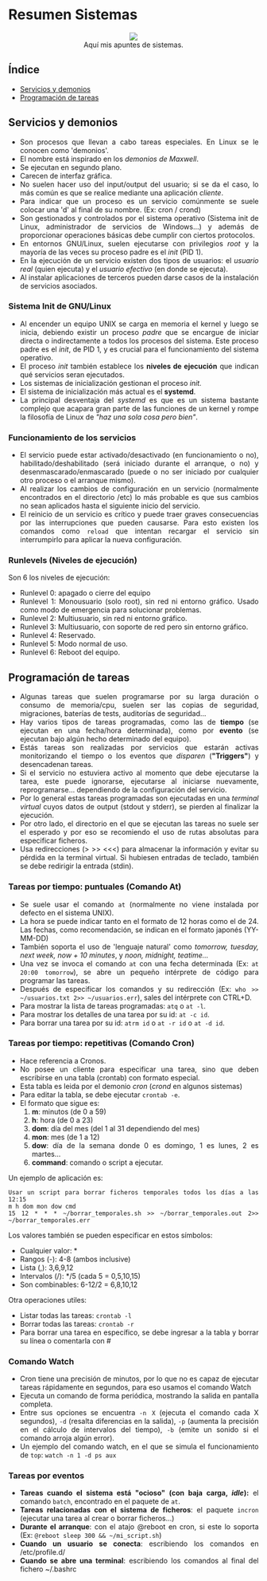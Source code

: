 # Resumen Sistemas

<div align=center>
<img src="https://media3.giphy.com/media/v1.Y2lkPTc5MGI3NjExMmswYzNmeWVtaDY2b3p6ajBoMXh6NHNtbWp0bGJncGhkNG13NzE1ayZlcD12MV9pbnRlcm5hbF9naWZfYnlfaWQmY3Q9Zw/lgaHEvyUjdHY4/giphy.gif"/>
<br>
Aquí mis apuntes de sistemas.
</div>

<div align=justify>

## Índice

- [Servicios y demonios](#servicios-y-demonios)
- [Programación de tareas](#programación-de-tareas)

## Servicios y demonios

- Son procesos que llevan a cabo tareas especiales. En Linux se le conocen como 'demonios'.
- El nombre está inspirado en los _demonios de Maxwell_.
- Se ejecutan en segundo plano.
- Carecen de interfaz gráfica.
- No suelen hacer uso del input/output del usuario; si se da el caso, lo más común es que se realice mediante una aplicación _cliente_.
- Para indicar que un proceso es un servicio comúnmente se suele colocar una 'd' al final de su nombre. (Ex: cron / crond)
- Son gestionados y controlados por el sistema operativo (Sistema init de Linux, administrador de servicios de Windows...) y además de proporcionar operaciones básicas debe cumplir con ciertos protocolos.
- En entornos GNU/Linux, suelen ejecutarse con privilegios _root_ y la mayoría de las veces su proceso padre es el _init_ (PID 1).
- En la ejecución de un servicio existen dos tipos de usuarios: el _usuario real_ (quien ejecuta) y el _usuario efectivo_ (en donde se ejecuta).
- Al instalar aplicaciones de terceros pueden darse casos de la instalación de servicios asociados.

### Sistema Init de GNU/Linux

- Al encender un equipo UNIX se carga en memoria el kernel y luego se inicia, debiendo existir un proceso _padre_ que se encargue de iniciar directa o indirectamente a todos los procesos del sistema. Este proceso padre es el _init_, de PID 1, y es crucial para el funcionamiento del sistema operativo.
- El proceso _init_ también establece los __niveles de ejecución__ que indican qué servicios seran ejecutados. 
- Los sistemas de inicialización gestionan el proceso _init._
- El sistema de inicialización más actual es el __systemd__.
- La principal desventaja del _systemd_ es que es un sistema bastante complejo que acapara gran parte de las funciones de un kernel y rompe la filosofía de Linux de _"haz una sola cosa pero bien"_.

### Funcionamiento de los servicios 

- El servicio puede estar activado/desactivado (en funcionamiento o no), habilitado/deshabilitado (será iniciado durante el arranque, o no) y desenmascarado/enmascarado (puede o no ser iniciado por cualquier otro proceso o el arranque mismo).
- Al realizar los cambios de configuración en un servicio (normalmente encontrados en el directorio /etc) lo más probable es que sus cambios no sean aplicados hasta el siguiente inicio del servicio.
- El reinicio de un servicio es crítico y puede traer graves consecuencias por las interrupciones que pueden causarse. Para esto existen los comandos como `reload` que intentan recargar el servicio sin interrumpirlo para aplicar la nueva configuración.

### Runlevels (Niveles de ejecución)

Son 6 los niveles de ejecución:
- Runlevel 0: apagado o cierre del equipo
- Runlevel 1: Monousuario (solo root), sin red ni entorno gráfico. Usado como modo de emergencia para solucionar problemas.
- Runlevel 2: Multiusuario, sin red ni entorno gráfico.
- Runlevel 3: Multiusuario, con soporte de red pero sin entorno gráfico.
- Runlevel 4: Reservado.
- Runlevel 5: Modo normal de uso.
- Runlevel 6: Reboot del equipo.

## Programación de tareas

- Algunas tareas que suelen programarse por su larga duración o consumo de memoria/cpu, suelen ser las copias de seguridad, migraciones, baterías de tests, auditorías de seguridad...
- Hay varios tipos de tareas programadas, como las de __tiempo__ (se ejecutan en una fecha/hora determinada), como por __evento__ (se ejecutan bajo algún hecho determinado del equipo).
- Estás tareas son realizadas por servicios que estarán activas monitorizando el tiempo o los eventos que _disparen_ (__"Triggers"__) y desencadenan tareas.
- Si el servicio no estuviera activo al momento que debe ejecutarse la tarea, este puede ignorarse, ejecutarse al iniciarse nuevamente, reprogramarse... dependiendo de la configuración del servicio.
- Por lo general estas tareas programadas son ejecutadas en una _terminal virtual_ cuyos datos de output (stdout y stderr), se pierden al finalizar la ejecución.
- Por otro lado, el directorio en el que se ejecutan las tareas no suele ser el esperado y por eso se recomiendo el uso de rutas absolutas para especificar ficheros.
- Usa redirecciones (> >> <<<) para almacenar la información y evitar su pérdida en la terminal virtual. Si hubiesen entradas de teclado, también se debe redirigir la entrada (stdin).

### Tareas por tiempo: puntuales (Comando At)

- Se suele usar el comando `at` (normalmente no viene instalada por defecto en el sistema UNIX).
- La hora se puede indicar tanto en el formato de 12 horas como el de 24. Las fechas, como recomendación, se indican en el formato japonés (YY-MM-DD)
- También soporta el uso de 'lenguaje natural' como _tomorrow, tuesday, next week, now + 10 minutes_, y _noon, midnight, teatime..._
- Una vez se invoca el comando `at` con una fecha determinada (Ex: `at 20:00 tomorrow`), se abre un pequeño intérprete de código para programar las tareas.
- Después de especificar los comandos y su redirección (Ex: `who >> ~/usuarios.txt 2>> ~/usuarios.err`), sales del intérprete con CTRL+D.
- Para mostrar la lista de tareas programadas: `atq` o `at -l`.
- Para mostrar los detalles de una tarea por su id: `at -c id`.
- Para borrar una tarea por su id: `atrm id` o `at -r id` o `at -d id`.

### Tareas por tiempo: repetitivas (Comando Cron)

- Hace referencia a Cronos.
- No posee un cliente para especificar una tarea, sino que deben escribirse en una tabla (crontab) con formato especial.
- Esta tabla es leida por el demonio _cron_ (_crond_ en algunos sistemas)
- Para editar la tabla, se debe ejecutar `crontab -e`.
- El formato que sigue es:
    1. __m__: minutos (de 0 a 59)
    2. __h__: hora (de 0 a 23)
    3. __dom__: día del mes (del 1 al 31 dependiendo del mes)
    4. __mon__: mes (de 1 a 12)
    5. __dow__: día de la semana donde 0 es domingo, 1 es lunes, 2 es martes...
    6. __command__: comando o script a ejecutar.

Un ejemplo de aplicación es:

    Usar un script para borrar ficheros temporales todos los días a las 12:15
    m h dom mon dow cmd
    15 12 * * * ~/borrar_temporales.sh >> ~/borrar_temporales.out 2>> ~/borrar_temporales.err

Los valores también se pueden especificar en estos símbolos:
- Cualquier valor: *
- Rangos (-): 4-8 (ambos inclusive)
- Lista (,): 3,6,9,12
- Intervalos (/): */5 (cada 5 = 0,5,10,15)
- Son combinables: 6-12/2 = 6,8,10,12

Otra operaciones utiles:
- Listar todas las tareas: `crontab -l`
- Borrar todas las tareas: `crontab -r`
- Para borrar una tarea en específico, se debe ingresar a la tabla y borrar su línea o comentarla con #

### Comando Watch

- Cron tiene una precisión de minutos, por lo que no es capaz de ejecutar tareas rápidamente en segundos, para eso usamos el comando Watch
- Ejecuta un comando de forma periódica, mostrando la salida en pantalla completa.
- Entre sus opciones se encuentra `-n X` (ejecuta el comando cada X segundos), `-d` (resalta diferencias en la salida), `-p` (aumenta la precisión en el cálculo de intervalos del tiempo), `-b` (emite un sonido si el comando arroja algún error).
- Un ejemplo del comando watch, en el que se simula el funcionamiento de `top`: `watch -n 1 -d ps aux`

### Tareas por eventos

- __Tareas cuando el sistema está "ocioso" (con baja carga, _idle_):__ el comando `batch`, encontrado en el paquete de `at`.
- __Tareas relacionadas con el sistema de ficheros__: el paquete `incron` (ejecutar una tarea al crear o borrar ficheros...)
- __Durante el arranque__: con el atajo @reboot en cron, si este lo soporta (Ex: `@reboot sleep 300 && ~/mi_script.sh`)
- __Cuando un usuario se conecta__: escribiendo los comandos en /etc/profile.d/
- __Cuando se abre una terminal__: escribiendo los comandos al final del fichero ~/.bashrc

</div>